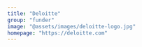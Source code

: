 ```yaml
---
title: "Deloitte"
group: "funder"
image: "@assets/images/deloitte-logo.jpg"
homepage: "https://deloitte.com"
---
```

